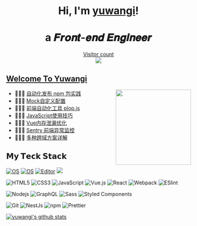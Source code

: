 <h1 align="center">Hi, I'm <a href="yuwangi.github.io">yuwangi</a>!</h1>
<h1 align="center">a 𝑭𝒓𝒐𝒏𝒕-𝒆𝒏𝒅 𝑬𝒏𝒈𝒊𝒏𝒆𝒆𝒓  </h1>
<a href="yuwangi.github.io"><p align="center"> Visitor count<br> <img src="https://profile-counter.glitch.me/yuwangi/count.svg" /></a>

##  [Welcome To Yuwangi](yuwangi.github.io)

<a href="yuwangi.github.io"><img src="https://media.giphy.com/media/SWoSkN6DxTszqIKEqv/giphy.gif" align="right" height="205" /></a>


- 👨🏻‍💻  [自动化发布 npm 包实践](https://yuwangi.github.io/articles/3434666232.html)
- 👩🏻‍💻  [Mock自定义配置](https://yuwangi.github.io/articles/1932561252.html)
- 👨🏻‍💻  [前端自动化工具 plop.js](https://yuwangi.github.io/articles/2222605822.html)
- 👩🏻‍💻  [JavaScript使用技巧](https://yuwangi.github.io/articles/3889315015.html)
- 👨🏻‍💻  [Vue内存泄漏优化](https://yuwangi.github.io/articles/2666040323.html)
- 👩🏻‍💻  [Sentry 前端异常监控](https://yuwangi.github.io/articles/1179895217.html)
- 👨🏻‍💻  [多种跨域方案详解](https://yuwangi.github.io/articles/3222442466.html)



## 𝗠𝘆 𝗧𝗲𝗰𝗸 𝗦𝘁𝗮𝗰𝗸

[![OS](https://img.shields.io/badge/OS-macOS-informational?style=flat-square&logo=apple&logoColor=white)](https://en.wikipedia.org/wiki/MacOS)
[![OS](https://img.shields.io/badge/OS-Linux-informational?style=flat-square&logo=linux&logoColor=white)](https://en.wikipedia.org/wiki/Linux)
[![Editor](https://img.shields.io/badge/Editor-VSCode-blue?style=flat-square&logo=visual-studio-code&logoColor=white)](https://code.visualstudio.com/)
[![](https://img.shields.io/website?color=0ab9e6&style=flat-square&up_message=yuwangi&url=https://yuwangi.github.io/)](yuwangi.github.io)

![HTML5](https://img.shields.io/badge/-HTML5-%23E44D27?style=flat-square&logo=html5&logoColor=ffffff)
![CSS3](https://img.shields.io/badge/-CSS3-%231572B6?style=flat-square&logo=css3)
![JavaScript](https://img.shields.io/badge/-JavaScript-%23F7DF1C?style=flat-square&logo=javascript&logoColor=000000&labelColor=%23F7DF1C&color=%23FFCE5A)
![Vue.js](https://img.shields.io/badge/-Vue.js-%232c3e50?style=flat-square&logo=Vue.js)
![React](https://img.shields.io/badge/-React-%23282C34?style=flat-square&logo=react)
![Webpack](https://img.shields.io/badge/-Webpack-%232C3A42?style=flat-square&logo=webpack)
![ESlint](https://img.shields.io/badge/-ESLint-%234B32C3?style=flat-square&logo=eslint)


![Nodejs](https://img.shields.io/badge/-Nodejs-43853d?style=flat-square&logo=Node.js&logoColor=white)
<img alt="GraphQL" src="https://img.shields.io/badge/-GraphQL-E10098?style=flat-square&logo=graphql&logoColor=white" />
<img alt="Sass" src="https://img.shields.io/badge/-Sass-CC6699?style=flat-square&logo=sass&logoColor=white" />
<img alt="Styled Components" src="https://img.shields.io/badge/-Styled_Components-db7092?style=flat-square&logo=styled-components&logoColor=white" />

![Git](https://img.shields.io/badge/-Git-%23F05032?style=flat-square&logo=git&logoColor=%23ffffff)
<img alt="NestJs" src="https://img.shields.io/badge/-NestJs-ea2845?style=flat-square&logo=nestjs&logoColor=white" />
<img alt="npm" src="https://img.shields.io/badge/-NPM-CB3837?style=flat-square&logo=npm&logoColor=white" />
<img alt="Prettier" src="https://img.shields.io/badge/-Prettier-F7B93E?style=flat-square&logo=prettier&logoColor=white" />


[![yuwangi's github stats](https://github-readme-stats.vercel.app/api?username=yuwangi&show_icons=true&theme=radical)](https://github.com/yuwangi/github-readme-stats)



